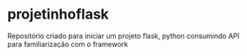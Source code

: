 # projetinhoflask
Repositório criado para iniciar um projeto flask, python consumindo API para familiarização com o framework 
